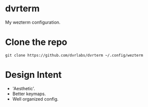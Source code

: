 # dvrterm
My wezterm configuration.

# Clone the repo

```
git clone https://github.com/dvrlabs/dvrterm ~/.config/wezterm
```

# Design Intent
- 'Aesthetic'.
- Better keymaps.
- Well organized config.


